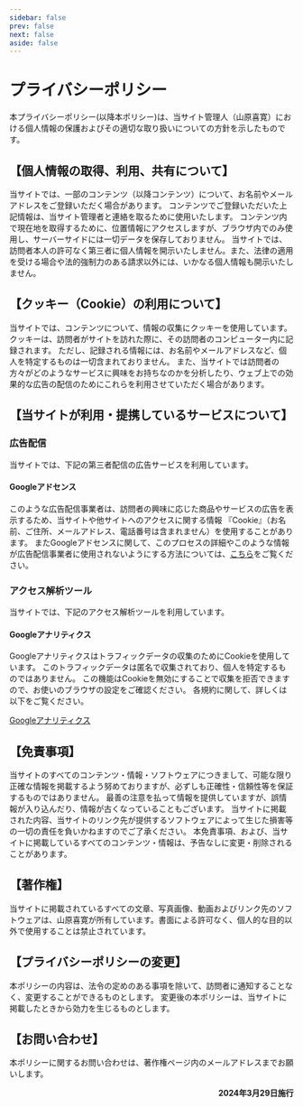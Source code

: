 ```yaml
---
sidebar: false
prev: false
next: false
aside: false
---
```

# プライバシーポリシー

本プライバシーポリシー(以降本ポリシー)は、当サイト管理人（山原喜寛）における個人情報の保護およびその適切な取り扱いについての方針を示したものです。

## 【個人情報の取得、利用、共有について】

当サイトでは、一部のコンテンツ（以降コンテンツ）について、お名前やメールアドレスをご登録いただく場合があります。
コンテンツでご登録いただいた上記情報は、当サイト管理者と連絡を取るために使用いたします。
コンテンツ内で現在地を取得するために、位置情報にアクセスしますが、ブラウザ内でのみ使用し、サーバーサイドには一切データを保存しておりません。
当サイトでは、訪問者本人の許可なく第三者に個人情報を開示いたしません。また、法律の適用を受ける場合や法的強制力のある請求以外には、いかなる個人情報も開示いたしません。

## 【クッキー（Cookie）の利用について】

当サイトでは、コンテンツについて、情報の収集にクッキーを使用しています。
クッキーは、訪問者がサイトを訪れた際に、その訪問者のコンピューター内に記録されます。
ただし、記録される情報には、お名前やメールアドレスなど、個人を特定するものは一切含まれておりません。
また、当サイトでは訪問者の方々がどのようなサービスに興味をお持ちなのかを分析したり、ウェブ上での効果的な広告の配信のためにこれらを利用させていただく場合があります。

## 【当サイトが利用・提携しているサービスについて】


### 広告配信

当サイトでは、下記の第三者配信の広告サービスを利用しています。

#### Googleアドセンス

このような広告配信事業者は、訪問者の興味に応じた商品やサービスの広告を表示するため、当サイトや他サイトへのアクセスに関する情報
『Cookie』（お名前、ご住所、メールアドレス、電話番号は含まれません）を使用することがあります。
またGoogleアドセンスに関して、このプロセスの詳細やこのような情報が広告配信事業者に使用されないようにする方法については、[こちら](http://www.google.co.jp/policies/technologies/ads/)をご覧ください。

### アクセス解析ツール

当サイトでは、下記のアクセス解析ツールを利用しています。


#### Googleアナリティクス

Googleアナリティクスはトラフィックデータの収集のためにCookieを使用しています。
このトラフィックデータは匿名で収集されており、個人を特定するものではありません。
この機能はCookieを無効にすることで収集を拒否できますので、お使いのブラウザの設定をご確認ください。
各規約に関して、詳しくは以下をご覧ください。

[Googleアナリティクス](https://support.google.com/analytics/answer/7124332?hl=ja)

## 【免責事項】

当サイトのすべてのコンテンツ・情報・ソフトウェアにつきまして、可能な限り正確な情報を掲載するよう努めておりますが、必ずしも正確性・信頼性等を保証するものではありません。
最善の注意を払って情報を提供していますが、誤情報が入り込んだり、情報が古くなっていることもございます。
当サイトに掲載された内容、当サイトのリンク先が提供するソフトウェアによって生じた損害等の一切の責任を負いかねますのでご了承ください。
本免責事項、および、当サイトに掲載しているすべてのコンテンツ・情報は、予告なしに変更・削除されることがあります。

## 【著作権】

当サイトに掲載されているすべての文章、写真画像、動画およびリンク先のソフトウェアは、山原喜寛が所有しています。書面による許可なく、個人的な目的以外で使用することは禁止されています。

## 【プライバシーポリシーの変更】

本ポリシーの内容は、法令の定めのある事項を除いて、訪問者に通知することなく、変更することができるものとします。
変更後の本ポリシーは、当サイトに掲載したときから効力を生じるものとします。

## 【お問い合わせ】

本ポリシーに関するお問い合わせは、著作権ページ内のメールアドレスまでお願いします。

<div style="text-align: right; font-weight: bold;">
2024年3月29日施行
</div>
